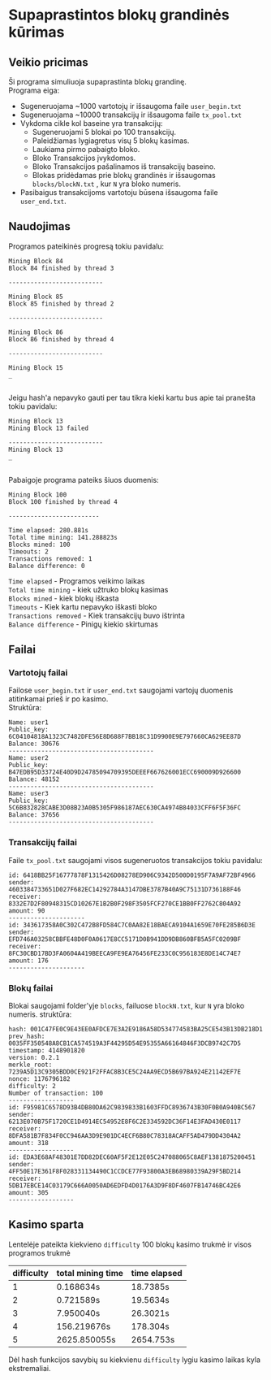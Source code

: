# Supaprastintos blokų grandinės kūrimas

## Veikio pricimas
Ši programa simuliuoja supaprastinta blokų grandinę.   
Programa eiga:
-	Sugeneruojama ~1000 vartotojų ir išsaugoma faile ```user_begin.txt```
-	Sugeneruojama ~10000 transakcijų ir išsaugoma faile ```tx_pool.txt```
-	Vykdoma cikle kol baseine yra transakcijų: 
    -	Sugeneruojami 5 blokai po 100 transakcijų.
    -	Paleidžiamas lygiagretus visų 5 blokų kasimas.
    -   Laukiama pirmo pabaigto bloko.
    -	Bloko Transakcijos įvykdomos.
    -	Bloko Transakcijos pašalinamos iš transakcijų baseino.
    -	Blokas pridėdamas prie blokų grandinės ir išsaugomas ```blocks/blockN.txt``` , kur ```N``` yra bloko numeris.
-	Pasibaigus transakcijoms vartotoju būsena išsaugoma faile ```user_end.txt```.

## Naudojimas
Programos pateikinės progresą tokiu pavidalu: 
```
Mining Block 84
Block 84 finished by thread 3

--------------------------

Mining Block 85
Block 85 finished by thread 2

--------------------------

Mining Block 86
Block 86 finished by thread 4

--------------------------

Mining Block 15
_
```
##
Jeigu hash'a nepavyko gauti per tau tikra kieki kartu bus apie tai pranešta tokiu pavidalu:
```
Mining Block 13
Mining Block 13 failed

--------------------------
Mining Block 13
_
```
##
Pabaigoje programa pateiks šiuos duomenis: 
```
Mining Block 100
Block 100 finished by thread 4

-------------------------

Time elapsed: 280.881s
Total time mining: 141.288823s
Blocks mined: 100
Timeouts: 2
Transactions removed: 1
Balance difference: 0
```
`Time elapsed` - Programos veikimo laikas  
`Total time mining` - kiek užtruko blokų kasimas  
`Blocks mined` - kiek blokų iškasta  
`Timeouts` - Kiek kartu nepavyko iškasti bloko  
`Transactions removed` - Kiek transakcijų buvo ištrinta  
`Balance difference` - Pinigų kiekio skirtumas  

## Failai
### Vartotojų failai
Failose `user_begin.txt` ir `user_end.txt` saugojami vartojų duomenis atitinkamai prieš ir po kasimo.  
Struktūra:
```
Name: user1
Public_key: 6C04104818A1323C7482DFE56E8D688F7BB18C31D9900E9E797660CA629EE87D
Balance: 30676
----------------------------------------
Name: user2
Public_key: B47EDB95D33724E40D9D24785094709395DEEEF667626001ECC690009D926600
Balance: 48152
----------------------------------------
Name: user3
Public_key: 5C6B832828CABE3D08B23A0B5305F986187AEC630CA4974B84033CFF6F5F36FC
Balance: 37656
----------------------------------------
```
### Transakcijų failai
Faile `tx_pool.txt` saugojami visos sugeneruotos transakcijos tokiu pavidalu: 
```
id: 6418BB25F16777878F1315426D08278ED906C9342D500D0195F7A9AF72BF4966
sender: 4603384733651D027F682EC14292784A3147DBE3787B40A9C75131D736188F46
receiver: 8332E7D2F80948315CD10267E1B2B0F298F3505FCF270CE1BB0FF2762C804A92
amount: 90
---------------------
id: 343617358A0C302C472B8FD584C7C0AA82E18BAECA9104A1659E70FE285B6D3E
sender: EFD746A03258CBBFE48D0F0A0617E8CC5171D0B941DD9DB860BFB5A5FC0209BF
receiver: 8FC30CBD17BD3FA0604A419BEECA9FE9EA76456FE233C0C956183E8DE14C74E7
amount: 176
---------------------
```
### Blokų failai
Blokai saugojami folder'yje `blocks`, failuose `blockN.txt`, kur `N` yra bloko numeris.
struktūra:
```
hash: 001C47FE0C9E43EE0AFDCE7E3A2E9186A58D534774583BA25CE543B13DB218D1
prev_hash: 0035FF350548A8CB1CA574519A3F44295D54E95355A66164846F3DCB9742C7D5
timestamp: 4148901820
version: 0.2.1
merkle_root: 7239A5D13C9305BDD0CE921F2FFAC8B3CE5C24AA9ECD5B697BA924E21142EF7E
nonce: 1176796182
difficulty: 2
Number of transaction: 100
------------------
id: F95981C6578D93B4DB80DA62C9839833B1603FFDC8936743B30F0B0A940BC567
sender: 6213E070B75F1720CE1D4914EC54952E8F6C2E334592DC36F14E3FAD430E0117
receiver: 8DFA581B7F834F0CC946AA3D9E901DC4ECF6B80C78318ACAFF5AD479DD4304A2
amount: 318
------------------
id: EDA3E68AF48301E7DD82DEC60AF5F2E12E05C247088065C8AEF1381875200451
sender: 4FF50E17E361F8F028331134490C1CCDCE77F93800A3EB68980339A29F5BD214
receiver: 5DB17EBCE14C03179C666A0050AD6EDFD4D0176A3D9F8DF4607FB14746BC42E6
amount: 305
------------------
```
## Kasimo sparta
Lentelėje pateikta kiekvieno `difficulty` 100 blokų kasimo trukmė ir visos programos trukmė

| difficulty | total mining time | time elapsed | 
| ---------  | ----------------- | ------------ | 
| 1          |      0.168634s    | 18.7385s     | 
| 2          |      0.721589s    | 19.5634s     | 
| 3          |     7.950040s     | 26.3021s     | 
| 4          |    156.219676s    | 178.304s     |
| 5          |    2625.850055s   | 2654.753s    | 

Dėl hash funkcijos savybių su kiekvienu ` difficulty ` lygiu kasimo laikas kyla ekstremaliai.
